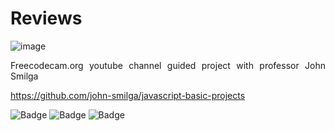 # Reviews
![image](https://user-images.githubusercontent.com/89324859/209365739-2348128d-8c44-4218-bf2c-ae387afa87e6.png)
<p align="justify"> Freecodecam.org youtube channel guided project with professor John Smilga

https://github.com/john-smilga/javascript-basic-projects

</p>

![Badge](https://img.shields.io/static/v1?label=&message=HTML&color=e9622b&style=flat)
![Badge](https://img.shields.io/static/v1?label=&message=CSS&color=2862e9&style=flat)
![Badge](https://img.shields.io/static/v1?label=&message=Javascript&color=f3e045&style=flat)



